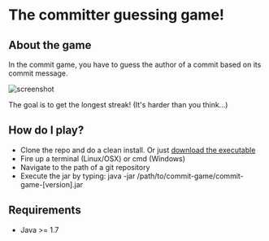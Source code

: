 # The committer guessing game!

## About the game

In the commit game, you have to guess the author of a commit based on its commit message.

![screenshot](https://cloud.githubusercontent.com/assets/5860071/8462032/8a06665a-2039-11e5-9a95-864a2cd57321.png)

The goal is to get the longest streak! (It's harder than you think...)

## How do I play?

- Clone the repo and do a clean install. Or just [download the executable](https://github.com/vrachieru/commit-game/blob/master/bin/commit-game-1.0-SNAPSHOT-jar-with-dependencies.jar?raw=true)
- Fire up a terminal (Linux/OSX) or cmd (Windows)
- Navigate to the path of a git repository
- Execute the jar by typing: java -jar /path/to/commit-game/commit-game-[version].jar

## Requirements

- Java >= 1.7
